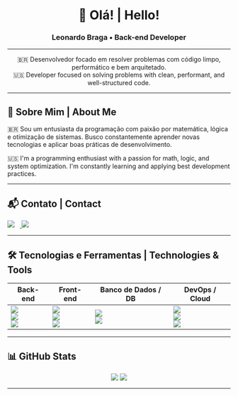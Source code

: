 <h1 align="center">👋 Olá! | Hello!</h1>
<h3 align="center">Leonardo Braga • Back-end Developer</h3>

---

<p align="center">
  🇧🇷 Desenvolvedor focado em resolver problemas com código limpo, performático e bem arquitetado.<br>
  🇺🇸 Developer focused on solving problems with clean, performant, and well-structured code.
</p>

---

## 🧠 Sobre Mim | About Me

🇧🇷 Sou um entusiasta da programação com paixão por matemática, lógica e otimização de sistemas. Busco constantemente aprender novas tecnologias e aplicar boas práticas de desenvolvimento.

🇺🇸 I'm a programming enthusiast with a passion for math, logic, and system optimization. I'm constantly learning and applying best development practices.

---

## 📬 Contato | Contact

<p align="left">
  <a href="https://leonardolbraga.github.io/">
    <img src="https://img.shields.io/badge/Portfólio-000000?style=for-the-badge&logo=github&logoColor=white" style="margin-right: 12px;" />
  </a>
  <a href="https://www.linkedin.com/in/leonardolbraga/">
    <img src="https://img.shields.io/badge/LinkedIn-0077B5?style=for-the-badge&logo=linkedin&logoColor=white" />
  </a>
</p>

---

## 🛠️ Tecnologias e Ferramentas | Technologies & Tools

| Back-end | Front-end | Banco de Dados / DB | DevOps / Cloud |
| ------- | ---------- | ------------------- | -------------- |
| <img src="https://img.shields.io/badge/Golang-00ADD8?style=for-the-badge&logo=go&logoColor=white" /> <br> <img src="https://img.shields.io/badge/Python-3776AB?style=for-the-badge&logo=python&logoColor=white" /> <br> <img src="https://img.shields.io/badge/JavaScript-F7DF1E?style=for-the-badge&logo=javascript&logoColor=black" /> | <img src="https://img.shields.io/badge/HTML-E34F26?style=for-the-badge&logo=html5&logoColor=white" /> <br> <img src="https://img.shields.io/badge/CSS-1572B6?style=for-the-badge&logo=css3&logoColor=white" /> <br> <img src="https://img.shields.io/badge/Vue.js-42b883?style=for-the-badge&logo=vue.js&logoColor=white" /> | <img src="https://img.shields.io/badge/SQL Server-CC2927?style=for-the-badge&logo=microsoftsqlserver&logoColor=white" /> <br> <img src="https://img.shields.io/badge/MySQL-4479A1?style=for-the-badge&logo=mysql&logoColor=white" /> | <img src="https://img.shields.io/badge/GitHub Actions-2088FF?style=for-the-badge&logo=githubactions&logoColor=white" /> <br> <img src="https://img.shields.io/badge/GitLab CI-FC6D26?style=for-the-badge&logo=gitlab&logoColor=white" /> <br> <img src="https://img.shields.io/badge/Google Cloud-4285F4?style=for-the-badge&logo=googlecloud&logoColor=white" /> |

---

## 📊 GitHub Stats

<p align="center">
  <img src="https://github-readme-stats.vercel.app/api?username=LeonardoLBraga&show_icons=true&theme=tokyonight" />
  <img src="https://github-readme-stats.vercel.app/api/top-langs/?username=LeonardoLBraga&layout=compact&theme=tokyonight" />
</p>

---
